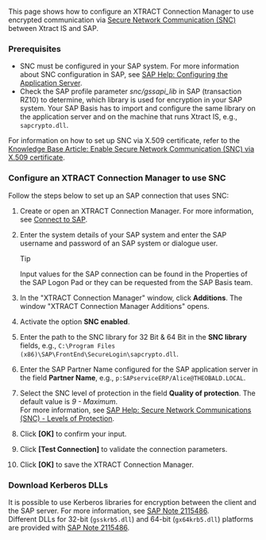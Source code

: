 This page shows how to configure an XTRACT Connection Manager to use encrypted communication via [Secure Network Communication (SNC)](https://help.sap.com/doc/saphelp_nw73ehp1/7.31.19/en-US/e6/56f466e99a11d1a5b00000e835363f/content.htm?no_cache=true) between Xtract IS and SAP.

### Prerequisites

- SNC must be configured in your SAP system. For more information about SNC configuration in SAP, see [SAP Help: Configuring the Application Server](http://help.sap.com/saphelp_nw73/helpdata/en/44/0e2e0cc7330d19e10000000a114a6b/frameset.htm).
- Check the SAP profile parameter *snc/gssapi_lib* in SAP (transaction RZ10) to determine, which library is used for encryption in your SAP system. Your SAP Basis has to import and configure the same library on the application server and on the machine that runs Xtract IS, e.g., `sapcrypto.dll`.

For information on how to set up SNC via X.509 certificate, refer to the [Knowledge Base Article: Enable Secure Network Communication (SNC) via X.509 certificate](../../../knowledge-base/enable-snc-using-pse-file/).

### Configure an XTRACT Connection Manager to use SNC

Follow the steps below to set up an SAP connection that uses SNC:

1. Create or open an XTRACT Connection Manager. For more information, see [Connect to SAP](../#connect-to-sap).

1. Enter the system details of your SAP system and enter the SAP username and password of an SAP system or dialogue user.

   Tip

   Input values for the SAP connection can be found in the Properties of the SAP Logon Pad or they can be requested from the SAP Basis team.

1. In the "XTRACT Connection Manager" window, click **Additions**. The window "XTRACT Connection Manager Additions" opens.

1. Activate the option **SNC enabled**.

1. Enter the path to the SNC library for 32 Bit & 64 Bit in the **SNC library** fields, e.g., `C:\Program Files (x86)\SAP\FrontEnd\SecureLogin\sapcrypto.dll`.

1. Enter the SAP Partner Name configured for the SAP application server in the field **Partner Name**, e.g., `p:SAPserviceERP/Alice@THEOBALD.LOCAL`.

1. Select the SNC level of protection in the field **Quality of protection**. The default value is *9 - Maximum*.\
   For more information, see [SAP Help: Secure Network Communications (SNC) - Levels of Protection](https://help.sap.com/docs/SAP_NETWEAVER_701/6f3e0bea6c4b101484fcf5305b4d624b/e656f466e99a11d1a5b00000e835363f.html?version=7.01.22#levels-of-protection).

1. Click **[OK]** to confirm your input.

1. Click **[Test Connection]** to validate the connection parameters.

1. Click **[OK]** to save the XTRACT Connection Manager.

### Download Kerberos DLLs

It is possible to use Kerberos libraries for encryption between the client and the SAP server. For more information, see [SAP Note 2115486](https://launchpad.support.sap.com/#/notes/2115486).\
Different DLLs for 32-bit (`gsskrb5.dll`) and 64-bit (`gx64krb5.dll`) platforms are provided with [SAP Note 2115486](https://launchpad.support.sap.com/#/notes/2115486).
